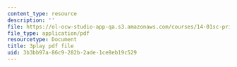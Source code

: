```yaml
---
content_type: resource
description: ''
file: https://ol-ocw-studio-app-qa.s3.amazonaws.com/courses/14-01sc-principles-of-microeconomics-fall-2011/3b3bb97a86c9282b2ade1ce8eb19c529_-5XT0Mzl72E.pdf
file_type: application/pdf
resourcetype: Document
title: 3play pdf file
uid: 3b3bb97a-86c9-282b-2ade-1ce8eb19c529
---
```

